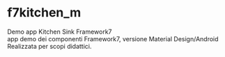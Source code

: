 # f7kitchen_m
Demo app Kitchen Sink Framework7<br>
app demo dei componenti Framework7, versione Material Design/Android<br>
Realizzata per scopi didattici.
